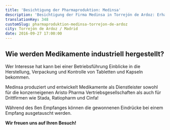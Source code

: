 ```yaml
---
title: 'Besichtigung der Pharmaproduktion: Medinsa'
description: 'Besichtigung der Firma Medinsa in Torrejón de Ardoz: Erhalten Sie Einblicke in die Herstellung, Verpackung und Kontrolle von Tabletten und Kapseln.'
translationKey: 348
customSlug: pharmaproduktion-medinsa-torrejon-de-ardoz
city: Torrejón de Ardoz / Madrid
date: 2016-09-27 17:00:00
---
```


<h2>Wie werden Medikamente industriell hergestellt?</h2>

Wer Interesse hat kann bei einer Betriebsführung Einblicke in die Herstellung, Verpackung und Kontrolle von Tabletten und Kapseln bekommen.

Medinsa produziert und entwickelt Medikamente als Dienstleister sowohl für die konzerneigenen Aristo Pharma Vertriebsgesellschaften als auch für Drittfirmen wie Stada, Ratiopharm und Cinfa!

Während des ßen Empfanges können die gewonnenen Eindrücke bei einem Empfang ausgetauscht werden.

<strong>Wir freuen uns auf Ihren Besuch!</strong>
